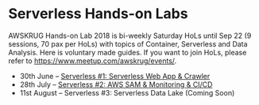 # Serverless Hands-on Labs
AWSKRUG Hands-on Lab 2018 is bi-weekly Saturday HoLs until Sep 22 (9 sessions, 70 pax per HoLs) with topics of Container, Serverless and Data Analysis. Here is voluntary made guides. If you want to join HoLs, please refer to https://www.meetup.com/awskrug/events/.

* 30th June – [Serverless #1: Serverless Web App & Crawler ](./1_WebApp-Crawler/)
* 28th July – [Serverless #2:  AWS SAM & Monitoring & CI/CD](https://github.com/ChanghoonHyun/SAM-hands-on)
* 11st August – Serverless #3:  Serverless Data Lake  (Coming Soon)

